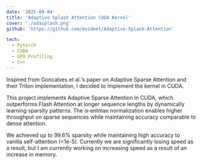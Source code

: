 ```yaml
---
date: '2025-09-04'
title: 'Adaptive Splash Attention CUDA Kernel'
cover: './adasplash.png'
github: 'https://github.com/mvideet/Adaptive-Splash-Attention'

tech:
  - Pytorch
  - CUDA
  - GPU Profiling
  - C++
---
```


Inspired from Goncalves et al.'s paper on Adaptive Sparse Attention and their Triton implementation, I decided to implement the kernel in CUDA.

This project implements Adaptive Sparse Attention in CUDA, which outperforms Flash Attention at longer sequence lengths by dynamically learning sparsity patterns. The α-entmax normalization enables higher throughput on sparse sequences while maintaining accuracy comparable to dense attention.

We achieved up to 99.6% sparsity while maintaining high accuracy to vanilla self-attention (<1e-5). Currently we are significantly losing speed as a result, but I am currently working on increasing speed as a result of an increase in memory.
